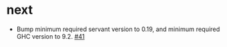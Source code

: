 
# next

-   Bump minimum required servant version to 0.19, and minimum required GHC version to 9.2.
    [#41](https://github.com/cdepillabout/servant-checked-exceptions/pull/41)
